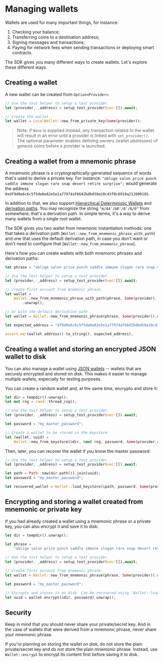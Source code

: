 # Managing wallets

Wallets are used for many important things, for instance:

1. Checking your balance;
2. Transferring coins to a destination address;
3. Signing messages and transactions;
4. Paying for network fees when sending transactions or deploying smart contracts.

The SDK gives you many different ways to create wallets. Let's explore these different ways.

## Creating a wallet

A new wallet can be created from `Option<Provider>`.

```Rust
// Use the test helper to setup a test provider.
let (provider, _address) = setup_test_provider(vec![]).await;

// Create the wallet.
let wallet = LocalWallet::new_from_private_key(Some(provider));
```

> Note: if `None` is supplied instead, any transaction related to the wallet will result 
> in an error until a provider is linked with `set_provider()`. The optional parameter
> enables defining owners (wallet addresses) of genesis coins before a provider is launched.

## Creating a wallet from a mnemonic phrase

A mnemonic phrase is a cryptographically-generated sequence of words that's used to derive a private key. For instance: `"oblige salon price punch saddle immune slogan rare snap desert retire surprise";` would generate the address `0xdf9d0e6c6c5f5da6e82e5e1a77974af6642bdb450a10c43f0c6910a212600185`. 

In addition to that, we also support [Hierarchical Deterministic Wallets](https://www.ledger.com/academy/crypto/what-are-hierarchical-deterministic-hd-wallets) and [derivation paths](https://learnmeabitcoin.com/technical/derivation-paths). You may recognize the string `"m/44'/60'/0'/0/0"` from somewhere; that's a derivation path. In simple terms, it's a way to derive many wallets from a single root wallet.

The SDK gives you two wallet from mnemonic instantiation methods: one that takes a derivation path (`Wallet::new_from_mnemonic_phrase_with_path`) and one that uses the default derivation path, in case you don't want or don't need to configure that (`Wallet::new_from_mnemonic_phrase`).

Here's how you can create wallets with both mnemonic phrases and derivation paths:

```Rust
let phrase = "oblige salon price punch saddle immune slogan rare snap desert retire surprise";

// Use the test helper to setup a test provider.
let (provider, _address) = setup_test_provider(vec![]).await;

// Create first account from mnemonic phrase.
let wallet =
    Wallet::new_from_mnemonic_phrase_with_path(phrase, Some(provider), "m/44'/60'/0'/0/0")
        .unwrap();

// Or with the default derivation path
let wallet = Wallet::new_from_mnemonic_phrase(phrase, Some(provider)).unwrap();

let expected_address = "df9d0e6c6c5f5da6e82e5e1a77974af6642bdb450a10c43f0c6910a212600185";

assert_eq!(wallet.address().to_string(), expected_address);
```

## Creating a wallet and storing an encrypted JSON wallet to disk

You can also manage a wallet using [JSON wallets](https://cryptobook.nakov.com/symmetric-key-ciphers/ethereum-wallet-encryption) -- wallets that are securely encrypted and stored on disk. This makes it easier to manage multiple wallets, especially for testing purposes.

You can create a random wallet and, at the same time, encrypto and store it:

```Rust
let dir = tempdir().unwrap();
let mut rng = rand::thread_rng();

// Use the test helper to setup a test provider.
let (provider, _address) = setup_test_provider(vec![]).await;

let password = "my_master_password";

// Create a wallet to be stored in the keystore.
let (wallet, uuid) =
    Wallet::new_from_keystore(&dir, &mut rng, password, Some(provider.clone())).unwrap();
```

Then, later, you can recover the wallet if you know the master password:

```Rust
// Use the test helper to setup a test provider.
let (provider, _address) = setup_test_provider(vec![]).await;

let path = Path::new(dir.path()).join(uuid);
let password = "my_master_password";

let recovered_wallet = Wallet::load_keystore(&path, password, Some(provider)).unwrap();
```

## Encrypting and storing a wallet created from mnemonic or private key

If you had already created a wallet using a mnemonic phrase or a private key, you can also encrypt it and save it to disk:

```Rust
let dir = tempdir().unwrap();

let phrase =
    "oblige salon price punch saddle immune slogan rare snap desert retire surprise";

// Use the test helper to setup a test provider.
let (provider, _address) = setup_test_provider(vec![]).await;

// Create first account from mnemonic phrase.
let wallet = Wallet::new_from_mnemonic_phrase(phrase, Some(provider)).unwrap();

let password = "my_master_password";

// Encrypts and stores it on disk. Can be recovered using `Wallet::load_keystore`.
let uuid = wallet.encrypt(&dir, password).unwrap();
```

## Security

Keep in mind that you should never share your private/secret key. And in the case of wallets that were derived from a mnemonic phrase, never share your mnemonic phrase.

If you're planning on storing the wallet on disk, do not store the plain private/secret key and do not store the plain mnemonic phrase. Instead, use `Wallet::encrypt` to encrypt its content first before saving it to disk. 